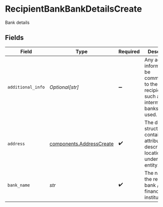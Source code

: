 # RecipientBankBankDetailsCreate

Bank details


## Fields

| Field                                                                                                       | Type                                                                                                        | Required                                                                                                    | Description                                                                                                 | Example                                                                                                     |
| ----------------------------------------------------------------------------------------------------------- | ----------------------------------------------------------------------------------------------------------- | ----------------------------------------------------------------------------------------------------------- | ----------------------------------------------------------------------------------------------------------- | ----------------------------------------------------------------------------------------------------------- |
| `additional_info`                                                                                           | *Optional[str]*                                                                                             | :heavy_minus_sign:                                                                                          | Any additional information to be communicated to the recipient bank, such as intermediary banks to be used. | Jane Dough transfer through intermediary account                                                            |
| `address`                                                                                                   | [components.AddressCreate](../../models/components/addresscreate.md)                                        | :heavy_check_mark:                                                                                          | The data structure containing attributes describing the location of an underlying entity.                   |                                                                                                             |
| `bank_name`                                                                                                 | *str*                                                                                                       | :heavy_check_mark:                                                                                          | The name of the recipient bank / financial institution                                                      | ABN AMRO BANK N.V.                                                                                          |